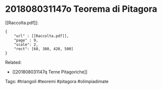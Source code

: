 # 201808031147o Teorema di Pitagora
[[Raccolta.pdf]]:
```pdf
{
	"url" : [[Raccolta.pdf]],
	"page" : 9,
	"scale": 2,
	"rect": [60, 380, 420, 500]
}
```

Related:
- [[201808031147q Terne Pitagoriche]] 

Tags:
	#triangoli 
	#teoremi 
	#pitagora
	#olimpiadimate 
